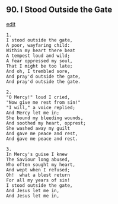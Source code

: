 
## 90.  I Stood Outside the Gate
[edit](https://docs.google.com/document/d/1cGQK5NPNqn_IAnsrJ4Ux19XaQgARRl2o/edit?mode=html)



    1.
    I stood outside the gate,
    A poor, wayfaring child:
    Within my heart there beat
    A tempest loud and wild;
    A fear oppressed my soul,
    That I might be too late;
    And oh, I trembled sore,
    And pray'd outside the gate,
    And pray'd outside the gate.

    2.
    "O Mercy!" loud I cried,
    "Now give me rest from sin!"
    "I will," a voice replied;
    And Mercy let me in;
    She bound my bleeding wounds,
    And soothed my heart, opprest;
    She washed away my guilt
    And gave me peace and rest,
    And gave me peace and rest. 

    3.
    In Mercy's guise I knew
    The Saviour long abused,
    Who often sought my heart,
    And wept when I refused;
    Oh!  what a blest return
    For all my years of sin!
    I stood outside the gate,
    And Jesus let me in,
    And Jesus let me in,
